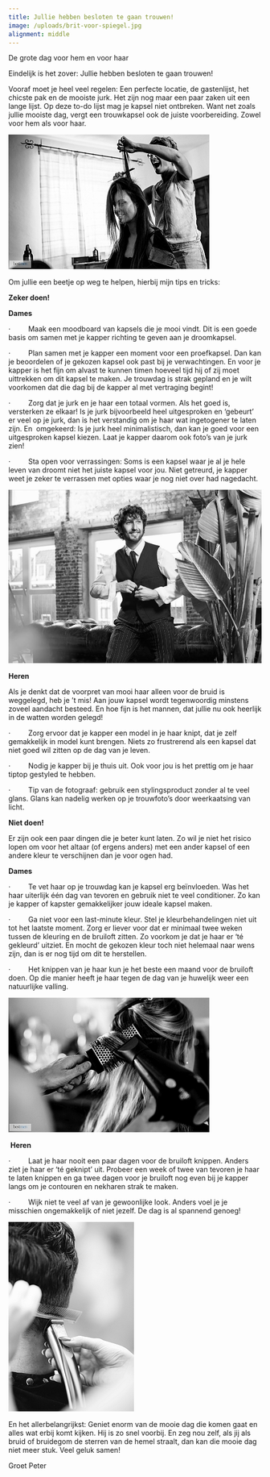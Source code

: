 ```yaml
---
title: Jullie hebben besloten te gaan trouwen!
image: /uploads/brit-voor-spiegel.jpg
alignment: middle
---
```


De grote dag voor hem en voor haar

Eindelijk is het zover: Jullie hebben besloten te gaan trouwen!

Vooraf moet je heel veel regelen: Een perfecte locatie, de gastenlijst, het chicste pak en de mooiste jurk. Het zijn nog maar een paar zaken uit een lange lijst. Op deze to-do lijst mag je kapsel niet ontbreken. Want net zoals jullie mooiste dag, vergt een trouwkapsel ook de juiste voorbereiding. Zowel voor hem als voor haar.

![](/uploads/bruiloft-britt-kapper-actie-kimm.jpg)

Om jullie een beetje op weg te helpen, hierbij mijn tips en tricks:

**Zeker doen!**

**Dames**

&middot; &nbsp; &nbsp; &nbsp; &nbsp; Maak een moodboard van kapsels die je mooi vindt. Dit is een goede basis om samen met je kapper richting te geven aan je droomkapsel.

&middot; &nbsp; &nbsp; &nbsp; &nbsp; Plan samen met je kapper een moment voor een proefkapsel. Dan kan je beoordelen of je gekozen kapsel ook past bij je verwachtingen. En voor je kapper is het fijn om alvast te kunnen timen hoeveel tijd hij of zij moet uittrekken om dit kapsel te maken. Je trouwdag is strak gepland en je wilt voorkomen dat die dag bij de kapper al met vertraging begint!

&middot; &nbsp; &nbsp; &nbsp; &nbsp; Zorg dat je jurk en je haar een totaal vormen. Als het goed is, versterken ze elkaar! Is je jurk bijvoorbeeld heel uitgesproken en ‘gebeurt’ er veel op je jurk, dan is het verstandig om je haar wat ingetogener te laten zijn. En&nbsp; omgekeerd: Is je jurk heel minimalistisch, dan kan je goed voor een uitgesproken kapsel kiezen. Laat je kapper daarom ook foto’s van je jurk zien!

&middot; &nbsp; &nbsp; &nbsp; &nbsp; Sta open voor verrassingen: Soms is een kapsel waar je al je hele leven van droomt niet het juiste kapsel voor jou. Niet getreurd, je kapper weet je zeker te verrassen met opties waar je nog niet over had nagedacht.

![](/uploads/bruidegom-bruiloft-kapper-amsterdam.jpg)

**Heren**

Als je denkt dat de voorpret van mooi haar alleen voor de bruid is weggelegd, heb je ’t mis! Aan jouw kapsel wordt tegenwoordig minstens zoveel aandacht besteed. En hoe fijn is het mannen, dat jullie nu ook heerlijk in de watten worden gelegd!

&middot; &nbsp; &nbsp; &nbsp; &nbsp; Zorg ervoor dat je kapper een model in je haar knipt, dat je zelf gemakkelijk in model kunt brengen. Niets zo frustrerend als een kapsel dat niet goed wil zitten op de dag van je leven.

&middot; &nbsp; &nbsp; &nbsp; &nbsp; Nodig je kapper bij je thuis uit. Ook voor jou is het prettig om je haar tiptop gestyled te hebben.

&middot; &nbsp; &nbsp; &nbsp; &nbsp; Tip van de fotograaf: gebruik een stylingsproduct zonder al te veel glans. Glans kan nadelig werken op je trouwfoto’s door weerkaatsing van licht.

**Niet doen!**

Er zijn ook een paar dingen die je beter kunt laten. Zo wil je niet het risico lopen om voor het altaar (of ergens anders) met een ander kapsel of een andere kleur te verschijnen dan je voor ogen had.

**Dames**

&middot; &nbsp; &nbsp; &nbsp; &nbsp; Te vet haar op je trouwdag kan je kapsel erg be&iuml;nvloeden. Was het haar uiterlijk &eacute;&eacute;n dag van tevoren en gebruik niet te veel conditioner. Zo kan je kapper of kapster gemakkelijker jouw ideale kapsel maken.

&middot; &nbsp; &nbsp; &nbsp; &nbsp; Ga niet voor een last-minute kleur. Stel je kleurbehandelingen niet uit tot het laatste moment. Zorg er liever voor dat er minimaal twee weken tussen de kleuring en de bruiloft zitten. Zo voorkom je dat je haar er ‘t&eacute; gekleurd’ uitziet. En mocht de gekozen kleur toch niet helemaal naar wens zijn, dan is er nog tijd om dit te herstellen.

&middot; &nbsp; &nbsp; &nbsp; &nbsp; Het knippen van je haar kun je het beste een maand voor de bruiloft doen. Op die manier heeft je haar tegen de dag van je huwelijk weer een natuurlijke valling.

![](/uploads/bruiloft-britt-kapper-actie-fohn.jpg)

&nbsp;**Heren**

&middot; &nbsp; &nbsp; &nbsp; &nbsp; Laat je haar nooit een paar dagen voor de bruiloft knippen. Anders ziet je haar er ‘t&eacute; geknipt’ uit. Probeer een week of twee van tevoren je haar te laten knippen en ga twee dagen voor je bruiloft nog even bij je kapper langs om je contouren en nekharen strak te maken.

&middot; &nbsp; &nbsp; &nbsp; &nbsp; Wijk niet te veel af van je gewoonlijke look. Anders voel je je misschien ongemakkelijk of niet jezelf. De dag is al spannend genoeg!

![](/uploads/bruiloft-kapper-heren-amsterdam-2.jpg)

En het allerbelangrijkst: Geniet enorm van de mooie dag die komen gaat en alles wat erbij komt kijken. Hij is zo snel voorbij. En zeg nou zelf, als jij als bruid of bruidegom de sterren van de hemel straalt, dan kan die mooie dag niet meer stuk. Veel geluk samen!

Groet Peter